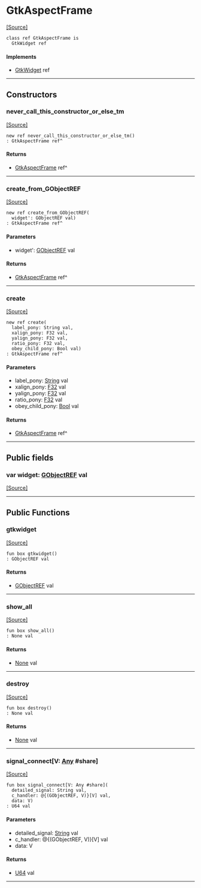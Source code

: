 # GtkAspectFrame
<span class="source-link">[[Source]](src/gtk3/GtkAspectFrame.md#L6)</span>
```pony
class ref GtkAspectFrame is
  GtkWidget ref
```

#### Implements

* [GtkWidget](gtk3-GtkWidget.md) ref

---

## Constructors

### never_call_this_constructor_or_else_tm
<span class="source-link">[[Source]](src/gtk3/GtkAspectFrame.md#L10)</span>


```pony
new ref never_call_this_constructor_or_else_tm()
: GtkAspectFrame ref^
```

#### Returns

* [GtkAspectFrame](gtk3-GtkAspectFrame.md) ref^

---

### create_from_GObjectREF
<span class="source-link">[[Source]](src/gtk3/GtkAspectFrame.md#L13)</span>


```pony
new ref create_from_GObjectREF(
  widget': GObjectREF val)
: GtkAspectFrame ref^
```
#### Parameters

*   widget': [GObjectREF](gtk3-..-gobject-GObjectREF.md) val

#### Returns

* [GtkAspectFrame](gtk3-GtkAspectFrame.md) ref^

---

### create
<span class="source-link">[[Source]](src/gtk3/GtkAspectFrame.md#L17)</span>


```pony
new ref create(
  label_pony: String val,
  xalign_pony: F32 val,
  yalign_pony: F32 val,
  ratio_pony: F32 val,
  obey_child_pony: Bool val)
: GtkAspectFrame ref^
```
#### Parameters

*   label_pony: [String](builtin-String.md) val
*   xalign_pony: [F32](builtin-F32.md) val
*   yalign_pony: [F32](builtin-F32.md) val
*   ratio_pony: [F32](builtin-F32.md) val
*   obey_child_pony: [Bool](builtin-Bool.md) val

#### Returns

* [GtkAspectFrame](gtk3-GtkAspectFrame.md) ref^

---

## Public fields

### var widget: [GObjectREF](gtk3-..-gobject-GObjectREF.md) val
<span class="source-link">[[Source]](src/gtk3/GtkAspectFrame.md#L7)</span>



---

## Public Functions

### gtkwidget
<span class="source-link">[[Source]](src/gtk3/GtkAspectFrame.md#L9)</span>


```pony
fun box gtkwidget()
: GObjectREF val
```

#### Returns

* [GObjectREF](gtk3-..-gobject-GObjectREF.md) val

---

### show_all
<span class="source-link">[[Source]](src/gtk3/GtkWidget.md#L4)</span>


```pony
fun box show_all()
: None val
```

#### Returns

* [None](builtin-None.md) val

---

### destroy
<span class="source-link">[[Source]](src/gtk3/GtkWidget.md#L10)</span>


```pony
fun box destroy()
: None val
```

#### Returns

* [None](builtin-None.md) val

---

### signal_connect\[V: [Any](builtin-Any.md) #share\]
<span class="source-link">[[Source]](src/gtk3/GtkWidget.md#L13)</span>


```pony
fun box signal_connect[V: Any #share](
  detailed_signal: String val,
  c_handler: @{(GObjectREF, V)}[V] val,
  data: V)
: U64 val
```
#### Parameters

*   detailed_signal: [String](builtin-String.md) val
*   c_handler: @{(GObjectREF, V)}[V] val
*   data: V

#### Returns

* [U64](builtin-U64.md) val

---

